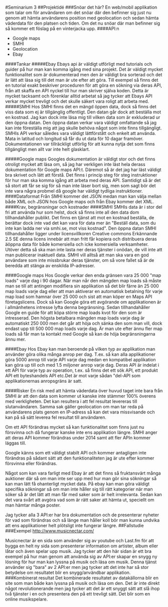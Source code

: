 #Seminarium 3
##Projektidé
###Snöar det här?
En web/mobil applikation som talar om för användaren om det snöar där den befinner sig just nu genom att hämta användarens position med geolocation och sedan hämta väderdata för den platsen och tiden. Om det nu snöar där man befinner sig så kommer ett föslag på en vinterjacka upp.
####API:n
*   Google maps
*   SMHI
*   Geolocation
*   Ebay

####Tankar
#####Ebay
Ebays api är väldigt utförligt med tutorials och guider på hur man kan komma igång med sina projekt. Det är väldigt mycket funktionalitet som är dokumenterad men den är väldigt bra sorterad och det är lätt att läsa sig till det man är ute efter att göra. Till exempel så finns det en tutorial exakt beskriver proceduren för att göra en sökning via deras API, från att skaffa en API nyckel till hur man skriver själva koden. Detta är mycket tacksamt och förenklar alltid arbetat så jag tycker att Ebays API verkar mycket trevligt och det skulle säkert vara roligt att arbeta med.
#####SMHI
Hos SMHI finns det en mängd öppen data, dock så finns det viss data som ej är tillgänglig offentligt. Den datan går dock att beställa mot en kostnad. Jag kan dock inte läsa mig till vilken data som är exkluderad ur den öppna datan. Den öppna datan verkar vara väldigt omfattande så jag kan inte föreställa mig att jag skulle behöva något som inte finns tillgängligt. SMHIs API verkar således vara väldigt lättförstått och enkelt att använda. Mata in latitud och longitud så får du ut data för 10 dagar framöver. Dokumentationen var tillräckligt utförlig för att kunna nytja det som finns tillgängligt men allt var inte helt glasklart.

#####Google maps
Googles dokumentation är väldigt stor och det finns otroligt mycket att läsa om, så jag har verkligen inte läst hela derass dokumentation för Google maps API:t. Däremot så är det jag har läst väldigt bra skrivet och lätt att förstå. Det finns i princip steg för steg instruktioner för hur man ska komma igång att arbeta med deras API. Samtidigt så är det så stort att får se sig för så man inte läser bort sig, men som sagt bör det inte vara några probmel då google har väldigt tydliga instruktioner.
####Dataformat
Från SMHI kommer det JSON medan man kan välja mellan både XML och JSON hos Google maps och från Ebay kommer det XML. 
####Krav, begränsningar och kostnader
####SMHI
SMHIs data är i stor del fri att använda hur som helst, dock så finns inte all den data dom tillhandahåller publikt. Det finns en tjänst att mot en kostnad beställa, de berättar dock inte vad det kan vara för data mer än "Beställ data, som du inte kan ladda ner via smhi.se, mot viss kostnad". Den öppna datan SMHI tillhandahåller ligger under licensvillkoren Creative commons Erkännande 2.5 SE denna licens innebär att man fritt får kopiera och distribuera deras äöppna data för både komersiella och icke komersiella verksamheter. Utöver detta så ska man inte lasta ner deras tjänster i onödan, de vill inte att man publicerar inaktuell data. SMHI vill alltså att man ska vara en god användare som inte missbrukar deras tjänster, om så vore fallet så är de beredda att stänga av enskilda IP-adresser.

####Google maps
Hos Google verkar den enda gränsen vara 25 000 "map loads" varje dag i 90 dagar. När man når den mängden map loads så måste man se till att antingen modifiera sin applikation så det blir färre än 25 000 map loads varje dag eller att man aktiverar en automatisk betalning för varje map load som hamnar över 25 000 och sist att man köper en Maps API företagslicens. Dock så kan Google göra ett avgörande om applikationen är i allmänhetens intresse lyfta denna begränsning. Sedan tillhandahåller Google en guide för att köpa större map loads kvot för den som är intresserad. Den högsta betalbara mängden  map loads varje dag är automatiskt 250 000 men det går att höja och sänka den som man vill, dock endast upp till 500 000 map loads varje dag. Är man ute efter ännu fler map loads så får man ta kontakt med Google så kan de höja begränsningarna ännu mer.

####Ebay
Hos Ebay kan man beroende på vilken typ av applikation man använder göra olika många anrop per dag. T.ex. så kan alla applikationer göra 5000 anrop till varje API varje dag medan en kompatibel applikation kan göra up till och med 1.5 miljoner anrop varje dag. Deras API är indelat i ett API för varje typ av operation, t.ex. så finns det ett sök API, ett produkt API ett byteshandels API etc.Det är mot varje sådan "del-API som applikationernas anropsgräns är satt.

####Risker
En risk med att hämta väderdata över huvud taget inte bara från SMHI är att den data som kommer ut kanske inte stämmer 100% överens med verkligheten. Det kan resultera i att fel resultat levereras till slutanvändaren. Samma sak gäller geolocation om man tar reda på användarens plats genom en IP-adress så kan det vara missvisande och kan på så sätt leverea fel resultat till användaren.

Om ett API förändras mycket så kan funktionalitet som finns just nu försvinna och då fungerar kanske inte ens applikation längre. SMHI anger att deras API kommer förändras under 2014 samt att fler APIn kommer läggas till. 

Google känns som ett väldigt stabilt API och kommer antagligen inte förändras på sådant sätt att den funktionaliteten jag är ute efter kommer försvinna eller förändras. 

Något som kan vara farligt med Ebay är att det finns så fruktansvärt många auktioner där så om man inte ser upp med hur man gör sina sökningar så kan man lätt få ohanterligt mycket data. På ebay kan man göra väldigt specifika sökningar så om man inte håller sig till rätt kategorier när man söker så är det lätt att man får med saker som är helt irrelevanta. Sedan kan det vara svårt att avgöra vad som är rätt saker att hämta ut, speciellt om man hämtar många poster.

Jag tycker alla 3 API:er har bra dokumentation och de presenterar nyheter för vad som förändras och så länge man håller koll bör man kunna undvika att ens applikationer helt plötsligt inte fungerar längre.
##Fallstudie
###Exempel
http://www.musicnectar.com/

Musicnectar är en sida som använder sig av youtube och Last.fm för att bygga en helt ny sida som presenterar information om artister, album eller låtar och även spelar upp musik. Jag tycker att den här sidan är ett bra exempel på hur man genom att använda sig av API:er skapar en snygg ny lösning för hur man kan lyssna på musik och läsa om musik. Denna tjänst använder sig "bara" av 2 API:er men jag tycker att det inte har så stor betydelse om resultatet blir en snygg/användbar applikation.
###Kombinerat resultat
Det kombinerade resultatet av datakällorna blir en site som man både kan lyssna på musik och läsa om den. Det är inte direkt något revolutionerande men jag tycker att det är ett snyggt sätt att slå ihop två tjänster i en och presentera den på ett trevligt sätt. Det blir som en online musikspelare.
